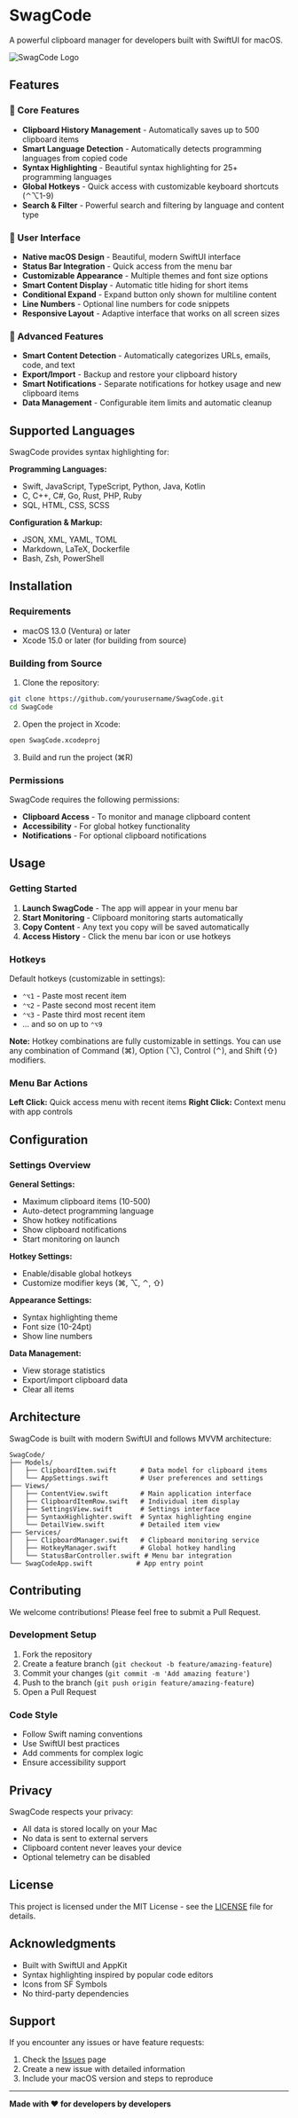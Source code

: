 # SwagCode

A powerful clipboard manager for developers built with SwiftUI for macOS.

![SwagCode Logo](https://img.shields.io/badge/SwagCode-Clipboard%20Manager-blue?style=for-the-badge&logo=apple)

## Features

### 🚀 Core Features
- **Clipboard History Management** - Automatically saves up to 500 clipboard items
- **Smart Language Detection** - Automatically detects programming languages from copied code
- **Syntax Highlighting** - Beautiful syntax highlighting for 25+ programming languages
- **Global Hotkeys** - Quick access with customizable keyboard shortcuts (⌃⌥1-9)
- **Search & Filter** - Powerful search and filtering by language and content type

### 🎨 User Interface
- **Native macOS Design** - Beautiful, modern SwiftUI interface
- **Status Bar Integration** - Quick access from the menu bar
- **Customizable Appearance** - Multiple themes and font size options
- **Smart Content Display** - Automatic title hiding for short items
- **Conditional Expand** - Expand button only shown for multiline content
- **Line Numbers** - Optional line numbers for code snippets
- **Responsive Layout** - Adaptive interface that works on all screen sizes

### 🔧 Advanced Features
- **Smart Content Detection** - Automatically categorizes URLs, emails, code, and text
- **Export/Import** - Backup and restore your clipboard history
- **Smart Notifications** - Separate notifications for hotkey usage and new clipboard items
- **Data Management** - Configurable item limits and automatic cleanup

## Supported Languages

SwagCode provides syntax highlighting for:

**Programming Languages:**
- Swift, JavaScript, TypeScript, Python, Java, Kotlin
- C, C++, C#, Go, Rust, PHP, Ruby
- SQL, HTML, CSS, SCSS

**Configuration & Markup:**
- JSON, XML, YAML, TOML
- Markdown, LaTeX, Dockerfile
- Bash, Zsh, PowerShell

## Installation

### Requirements
- macOS 13.0 (Ventura) or later
- Xcode 15.0 or later (for building from source)

### Building from Source

1. Clone the repository:
```bash
git clone https://github.com/yourusername/SwagCode.git
cd SwagCode
```

2. Open the project in Xcode:
```bash
open SwagCode.xcodeproj
```

3. Build and run the project (⌘R)

### Permissions

SwagCode requires the following permissions:
- **Clipboard Access** - To monitor and manage clipboard content
- **Accessibility** - For global hotkey functionality
- **Notifications** - For optional clipboard notifications

## Usage

### Getting Started

1. **Launch SwagCode** - The app will appear in your menu bar
2. **Start Monitoring** - Clipboard monitoring starts automatically
3. **Copy Content** - Any text you copy will be saved automatically
4. **Access History** - Click the menu bar icon or use hotkeys

### Hotkeys

Default hotkeys (customizable in settings):
- `⌃⌥1` - Paste most recent item
- `⌃⌥2` - Paste second most recent item
- `⌃⌥3` - Paste third most recent item
- ... and so on up to `⌃⌥9`

**Note:** Hotkey combinations are fully customizable in settings. You can use any combination of Command (⌘), Option (⌥), Control (⌃), and Shift (⇧) modifiers.

### Menu Bar Actions

**Left Click:** Quick access menu with recent items
**Right Click:** Context menu with app controls

## Configuration

### Settings Overview

**General Settings:**
- Maximum clipboard items (10-500)
- Auto-detect programming language
- Show hotkey notifications
- Show clipboard notifications
- Start monitoring on launch

**Hotkey Settings:**
- Enable/disable global hotkeys
- Customize modifier keys (⌘, ⌥, ⌃, ⇧)

**Appearance Settings:**
- Syntax highlighting theme
- Font size (10-24pt)
- Show line numbers

**Data Management:**
- View storage statistics
- Export/import clipboard data
- Clear all items

## Architecture

SwagCode is built with modern SwiftUI and follows MVVM architecture:

```
SwagCode/
├── Models/
│   ├── ClipboardItem.swift      # Data model for clipboard items
│   └── AppSettings.swift        # User preferences and settings
├── Views/
│   ├── ContentView.swift        # Main application interface
│   ├── ClipboardItemRow.swift   # Individual item display
│   ├── SettingsView.swift       # Settings interface
│   ├── SyntaxHighlighter.swift  # Syntax highlighting engine
│   └── DetailView.swift         # Detailed item view
├── Services/
│   ├── ClipboardManager.swift   # Clipboard monitoring service
│   ├── HotkeyManager.swift      # Global hotkey handling
│   └── StatusBarController.swift # Menu bar integration
└── SwagCodeApp.swift           # App entry point
```

## Contributing

We welcome contributions! Please feel free to submit a Pull Request.

### Development Setup

1. Fork the repository
2. Create a feature branch (`git checkout -b feature/amazing-feature`)
3. Commit your changes (`git commit -m 'Add amazing feature'`)
4. Push to the branch (`git push origin feature/amazing-feature`)
5. Open a Pull Request

### Code Style

- Follow Swift naming conventions
- Use SwiftUI best practices
- Add comments for complex logic
- Ensure accessibility support

## Privacy

SwagCode respects your privacy:
- All data is stored locally on your Mac
- No data is sent to external servers
- Clipboard content never leaves your device
- Optional telemetry can be disabled

## License

This project is licensed under the MIT License - see the [LICENSE](LICENSE) file for details.

## Acknowledgments

- Built with SwiftUI and AppKit
- Syntax highlighting inspired by popular code editors
- Icons from SF Symbols
- No third-party dependencies

## Support

If you encounter any issues or have feature requests:

1. Check the [Issues](https://github.com/yourusername/SwagCode/issues) page
2. Create a new issue with detailed information
3. Include your macOS version and steps to reproduce

---

**Made with ❤️ for developers by developers** 